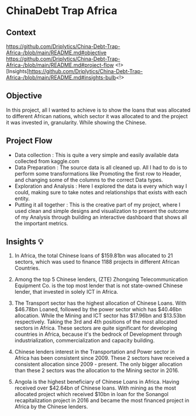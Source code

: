 # ChinaDebt Trap Africa
## Context
https://github.com/Driplytics/China-Debt-Trap-Africa-/blob/main/README.md#objective
https://github.com/Driplytics/China-Debt-Trap-Africa-/blob/main/README.md#project-flow
<!>[Insights]https://github.com/Driplytics/China-Debt-Trap-Africa-/blob/main/README.md#insights-bulb<!>

## Objective
 In this project, all I wanted to achieve is to show the loans that was allocated to different African nations, which sector it was allocated to and the project it was invested in,  granularity. While showing the Chinese.
 
 ## Project Flow
 + Data collection : This is quite a very simple and easily available data collected from kaggle.com
 + Data Preparation : The source data is all cleaned up. All I had to do is to perform some transformations like Promoting the first row to Header, and changing some of the columns to the correct Data types.
 + Exploration and Analysis : Here I explored the data is every which way I could, making sure to take notes and relationships that exists with each entity. 
 + Putting it all together : This is the creative part of my project, where I used clean and simple designs and visualization to present the outcome of my Analysis through building an interactive dashboard that shows all the important metrics. 
 
 ## Insights :bulb: 
 1. In Africa, the total Chinese loans of $159.81bn was allocated to 21 sectors, which was used to finance 1188 projects in different African Countries. 
 
 2. Among the top 5 Chinese lenders, (ZTE) Zhongxing Telecommunication Equipment Co. is the top most lender that is not state-owned Chinese lender, that invested in solely ICT in Africa.
 3. The Transport sector has the highest allocation of Chinese Loans. With $46.78bn Loaned, followed by the power sector which has $40.46bn allocation. While the Mining and ICT sector has $17.96bn and $13.53bn respectively. Taking the 3rd and 4th positions of the most allocated sectors in Africa. These sectors are quite significant for developing countries in Africa, because it's the bedrock of Development through industrialization, commercialization and capacity building. 
 4. Chinese lenders interest in the Transportation and Power sector in Africa has been consistent since 2009. These 2 sectors have received a consistent allocation since 2009 - present. The only bigger allocation than these 2 sectors was the allocation to the Mining sector in 2016.
 5. Angola is the highest beneficiary of Chinese Loans in Africa. Having received over $42.64bn of Chinese loans. With  mining as the most allocated project which received $10bn in loan for the Sonangol recapitalization project in 2016 and became the most financed project in Africa by the Chinese lenders. 
